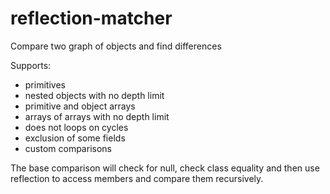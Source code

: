 reflection-matcher
==================

Compare two graph of objects and find differences

Supports:
* primitives
* nested objects with no depth limit
* primitive and object arrays
* arrays of arrays with no depth limit
* does not loops on cycles
* exclusion of some fields
* custom comparisons

The base comparison will check for null, check class equality and then use reflection to access members and compare them recursively.